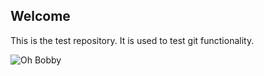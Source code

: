 ## Welcome
This is the test repository. It is used to test git functionality.


![Oh Bobby](http://imgs.xkcd.com/comics/exploits_of_a_mom.png)
